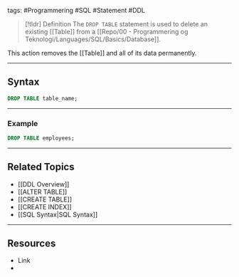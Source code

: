 tags: #Programmering #SQL #Statement #DDL 

> [!tldr] Definition
> The `DROP TABLE` statement is used to delete an existing [[Table]] from a [[Repo/00 - Programmering og Teknologi/Languages/SQL/Basics/Database]]. 

This action removes the [[Table]] and all of its data permanently.

---

## Syntax
```sql
DROP TABLE table_name;
```

---

### Example
```sql
DROP TABLE employees;
```

---

## Related Topics
- [[DDL Overview]]
- [[ALTER TABLE]]
- [[CREATE TABLE]]
- [[CREATE INDEX]]
- [[SQL Syntax|SQL Syntax]]

---

## Resources
- Link
- 